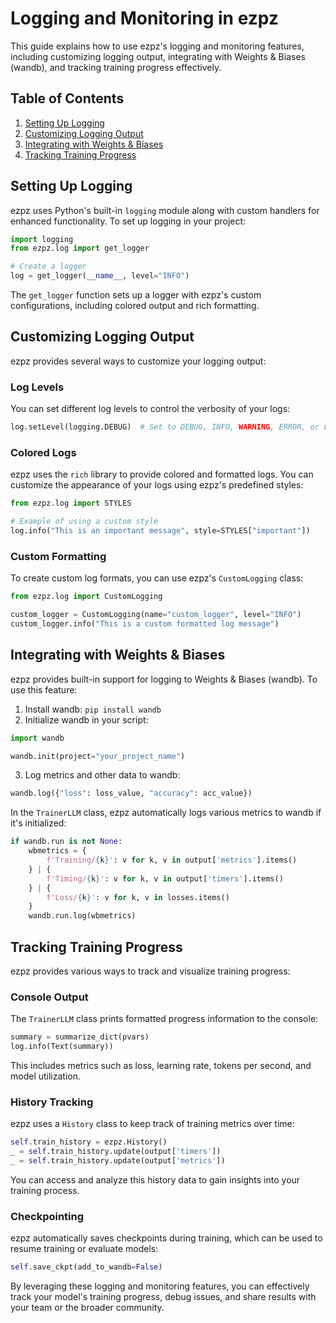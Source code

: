 # Logging and Monitoring in ezpz

This guide explains how to use ezpz's logging and monitoring features, including customizing logging output, integrating with Weights & Biases (wandb), and tracking training progress effectively.

## Table of Contents

1. [Setting Up Logging](#setting-up-logging)
2. [Customizing Logging Output](#customizing-logging-output)
3. [Integrating with Weights & Biases](#integrating-with-weights--biases)
4. [Tracking Training Progress](#tracking-training-progress)

## Setting Up Logging

ezpz uses Python's built-in `logging` module along with custom handlers for enhanced functionality. To set up logging in your project:

```python
import logging
from ezpz.log import get_logger

# Create a logger
log = get_logger(__name__, level="INFO")
```

The `get_logger` function sets up a logger with ezpz's custom configurations, including colored output and rich formatting.

## Customizing Logging Output

ezpz provides several ways to customize your logging output:

### Log Levels

You can set different log levels to control the verbosity of your logs:

```python
log.setLevel(logging.DEBUG)  # Set to DEBUG, INFO, WARNING, ERROR, or CRITICAL
```

### Colored Logs

ezpz uses the `rich` library to provide colored and formatted logs. You can customize the appearance of your logs using ezpz's predefined styles:

```python
from ezpz.log import STYLES

# Example of using a custom style
log.info("This is an important message", style=STYLES["important"])
```

### Custom Formatting

To create custom log formats, you can use ezpz's `CustomLogging` class:

```python
from ezpz.log import CustomLogging

custom_logger = CustomLogging(name="custom_logger", level="INFO")
custom_logger.info("This is a custom formatted log message")
```

## Integrating with Weights & Biases

ezpz provides built-in support for logging to Weights & Biases (wandb). To use this feature:

1. Install wandb: `pip install wandb`
2. Initialize wandb in your script:

```python
import wandb

wandb.init(project="your_project_name")
```

3. Log metrics and other data to wandb:

```python
wandb.log({"loss": loss_value, "accuracy": acc_value})
```

In the `TrainerLLM` class, ezpz automatically logs various metrics to wandb if it's initialized:

```python
if wandb.run is not None:
    wbmetrics = {
        f'Training/{k}': v for k, v in output['metrics'].items()
    } | {
        f'Timing/{k}': v for k, v in output['timers'].items()
    } | {
        f'Loss/{k}': v for k, v in losses.items()
    }
    wandb.run.log(wbmetrics)
```

## Tracking Training Progress

ezpz provides various ways to track and visualize training progress:

### Console Output

The `TrainerLLM` class prints formatted progress information to the console:

```python
summary = summarize_dict(pvars)
log.info(Text(summary))
```

This includes metrics such as loss, learning rate, tokens per second, and model utilization.

### History Tracking

ezpz uses a `History` class to keep track of training metrics over time:

```python
self.train_history = ezpz.History()
_ = self.train_history.update(output['timers'])
_ = self.train_history.update(output['metrics'])
```

You can access and analyze this history data to gain insights into your training process.

### Checkpointing

ezpz automatically saves checkpoints during training, which can be used to resume training or evaluate models:

```python
self.save_ckpt(add_to_wandb=False)
```

By leveraging these logging and monitoring features, you can effectively track your model's training progress, debug issues, and share results with your team or the broader community.